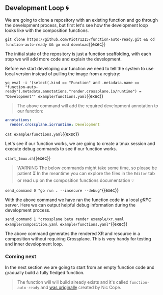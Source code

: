 ## Development Loop 🌀

<!-- TODO: 5. create simple function logic -->

We are going to clone a repository with an existing function and go through the
development process, but first let's see how the development loop looks like
with the composition functions.

`git clone https://github.com/Piotr1215/function-auto-ready.git && cd function-auto-ready && go mod download`{{exec}}

The initial state of the repository is just a function scaffolding, with each
step we will add more code and explain the development.

Before we start developing our function we need to tell the system to use local
version instead of pulling the image from a registry:

`yq eval -i '(select(.kind == "Function" and .metadata.name == "function-auto-ready").metadata.annotations."render.crossplane.io/runtime") = "Development"' example/functions.yaml`{{exec}}

> The above command will add the required development annotation to our
> function:

```yaml
annotations:
  render.crossplane.io/runtime: Development
```

`cat example/functions.yaml`{{exec}}

Let's see if our function works, we are going to create a tmux session and
execute debug commands to see if our function works.

`start_tmux.sh`{{exec}}

> WARNING
> The below commands might take some time, so please be patient ⏳
> In the meantime you can explore the files in the `Editor` tab or read up on
> the composition functions documentation 💡

`send_command 0 "go run . --insecure --debug"`{{exec}}

With the above command we have ran the function code in a local _gRPC_ server.
Here we can output helpful debug information during the development process.

`send_command 1 "crossplane beta render example/xr.yaml example/composition.yaml example/functions.yaml"`{{exec}}

The above command generates the rendered XR and resource in a composition without requiring
Crossplane. This is very handy for testing and inner development loop.

### Coming next

In the next section we are going to start from an empty function code and
gradually build a fully fledged function.

> The function will will build already exists and it's called
> `function-auto-ready` and [was
> originally](https://github.com/crossplane-contrib/function-auto-ready) created
> by Nic Cope. 
